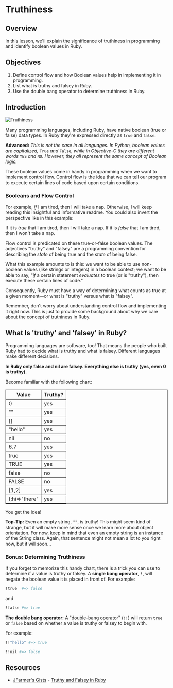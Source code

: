 # Truthiness

## Overview

In this lesson, we'll explain the significance of truthiness in programming and
identify boolean values in Ruby.

## Objectives

1. Define control flow and how Boolean values help in implementing it in
   programming.
2. List what is truthy and falsey in Ruby.
3. Use the double bang operator to determine truthiness in Ruby.

## Introduction

![Truthiness](http://upload.wikimedia.org/wikipedia/en/thumb/8/85/Truthiness.png/300px-Truthiness.png)

Many programming languages, including Ruby, have native boolean (true or false)
data types. In Ruby they're expressed directly as `true` and `false`.

**Advanced:** *This is not the case in all languages. In Python, boolean values
are capitalized,* `True` *and* `False`, *while in Objective-C they are different
words* `YES` *and* `NO`. *However, they all represent the same concept of
Boolean logic.*

These boolean values come in handy in programming when we want to implement
control flow. Control flow is the idea that we can tell our program to execute
certain lines of code based upon certain conditions.

### Booleans and Flow Control

For example, *if* I am tired, then I will take a nap. Otherwise, I will keep
reading this insightful and informative readme. You could also invert the
perspective like in this example:

If it is *true* that I am tired, then I will take a nap. If it is *false* that I
am tired, then I won't take a nap.

Flow control is predicated on these true-or-false boolean values. The adjectives
"truthy" and "falsey" are a programming convention for describing the *state* of
being true and the *state* of being false.

What this example amounts to is this: we want to be able to use non-boolean
values (like strings or integers) in a boolean context; we want to be able to
say, "*if* a certain statement *evaluates* to true (or is "truthy"), then
execute these certain lines of code."

Consequently, Ruby must have a way of determining what counts as true at a given
moment—or what is "truthy" versus what is "falsey".

Remember, don't worry about understanding control flow and implementing it right
now. This is just to provide some background about why we care about the concept
of truthiness in Ruby.

## What Is 'truthy' and 'falsey' in Ruby?

Programming languages are software, too! That means the people who built Ruby
had to decide what is truthy and what is falsey. Different languages make
different decisions.

**In Ruby only false and nil are falsey. Everything else is truthy (yes, even 0 is truthy).**

Become familiar with the following chart:

<table border="1" cellpadding="4" cellspacing="0">
  <tr>
    <th>Value</th>
    <th>Truthy?</th>
  </tr>
  
  <tr>
    <td>0</td>
    <td>yes</td>
  </tr>
  <tr>
    <td>""</td>
    <td>yes</td>
  </tr>
  <tr>
    <td>[]</td>
    <td>yes</td>
  </tr>
  <tr>
    <td>"hello"</td>
    <td>yes</td>
  </tr>
  <tr>
    <td>nil</td>
    <td>no</td>
  </tr>
  <tr>
    <td>6.7</td>
    <td>yes</td>
  </tr>
  <tr>
    <td>true</td>
    <td>yes</td>
  </tr>
  <tr>
    <td>TRUE</td>
    <td>yes</td>
  </tr>
  <tr>
    <td>false</td>
    <td>no</td>
  </tr>
  <tr>
    <td>FALSE</td>
    <td>no</td>
  </tr>
  <tr>
    <td>[1,2]</td>
    <td>yes</td>
  </tr>
  <tr>
    <td>{:hi=>"there"</td>
    <td>yes</td>
  </tr>
</table>

You get the idea!

**Top-Tip:** Even an empty string, `""`, is truthy! This might seem kind of
strange, but it will make more sense once we learn more about object
orientation. For now, keep in mind that even an empty string is an instance of
the String class. Again, that sentence might not mean a lot to you right now,
but it will soon...

### Bonus: Determining Truthiness

If you forget to memorize this handy chart, there is a trick you can use to
determine if a value is truthy or falsey. A **single bang operator**, `!`, will
negate the boolean value it is placed in front of. For example:

```ruby
!true  #=> false
```

and

```ruby
!false #=> true
```

**The double bang operator:** A "double-bang operator" (`!!`) will return `true`
or `false` based on whether a value is truthy or falsey to begin with.

For example:

```ruby
!!"hello" #=> true

!!nil #=> false
```

## Resources

* [JFarmer's Gists](https://gist.github.com/jfarmer/) - [Truthy and Falsey in Ruby](https://gist.github.com/jfarmer/2647362)
